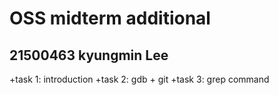 OSS midterm additional
======================
21500463 kyungmin Lee
----------------------
+task 1: introduction
+task 2: gdb + git
+task 3: grep command
